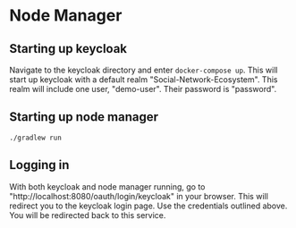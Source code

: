 # Node Manager

## Starting up keycloak
Navigate to the keycloak directory and enter `docker-compose up`. This will start up keycloak with a default realm "Social-Network-Ecosystem".
This realm will include one user, "demo-user". Their password is "password".

## Starting up node manager
`./gradlew run`

## Logging in
With both keycloak and node manager running, go to "http://localhost:8080/oauth/login/keycloak" in your browser. This will redirect you to the keycloak login page. Use the credentials outlined above. You will be redirected back to this service.
